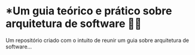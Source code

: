 # *Um guia teórico e prático sobre arquitetura de software 👨‍🏫

Um repositório criado com o intuito de reunir um guia sobre arquitetura de software...
